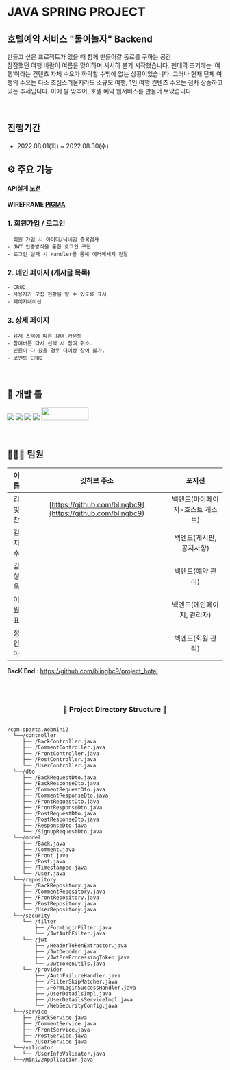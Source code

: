 # JAVA SPRING PROJECT

## 호텔예약 서비스 "둘이놀자" Backend

만들고 싶은 프로젝트가 있을 때 함께 만들어갈 동료를 구하는 공간
<br>
잠잠했던 여행 바람이 여름을 맞이하며 서서히 불기 시작했습니다. 펜데믹 초기에는 ‘여행’이라는 컨텐츠 자체 수요가 하락할 수밖에 없는 상황이었습니다. 그러나 현재 단체 여행의 수요는 다소 조심스러울지라도 소규모 여행, 1인 여행 컨텐츠 수요는 점차 상승하고 있는 추세입니다. 이에 발 맞추어, 호텔 예약 웹서비스를 만들어   보았습니다.


<br>

## 진행기간

- 2022.08.01(화) ~ 2022.08.30(수)
  <br>

## ⚙ 주요 기능

#### API설계 [노션](https://cyber-biology-9fd.notion.site/c303f02b79fc4506a025145a7adc4701)

#### WIREFRAME [PIGMA](https://www.figma.com/file/B6WEXes2RDdsOecbfTQKqP/%EB%AF%B8%EB%8B%88%ED%94%84%EB%A1%9C%EC%A0%9D%ED%8A%B8?node-id=0%3A1)

### 1. 회원가입 / 로그인
    - 회원 가입 시 아이디/닉네임 중복검사
    - JWT 인증방식을 통한 로그인 구현
    - 로그인 실패 시 Handler를 통해 에러메세지 전달
### 2. 메인 페이지 (게시글 목록)
    - CRUD
    - 사용자가 모집 현황을 알 수 있도록 표시
    - 페이지네이션

### 3. 상세 페이지
    - 유저 스택에 따른 참여 카운트
    - 참여버튼 다시 선택 시 참여 취소.
    - 인원이 다 찼을 경우 더이상 참여 불가.
    - 코멘트 CRUD

<br>

## 🔨 개발 툴

<a href="" target="_blank"><img src="https://img.shields.io/badge/React-61DAFB?style=flat-square&logo=React&logoColor=white"/></a>
<a href="" target="_blank"><img src="https://img.shields.io/badge/Redux-764ABC?style=flat-square&logo=Redux&logoColor=white"/></a>
<img src="https://img.shields.io/badge/gradle-02303A?style=for-the-badge&logo=gradle&logoColor=white">
<img src="https://img.shields.io/badge/Springboot-6DB33F?style=for-the-badge&logo=Springboot&logoColor=white">
<img src= "https://img.shields.io/badge/IntelliJIDEA-000000.svg?style=for-the-badge&logo=intellij-idea&logoColor=white" width="110" height="30"/>

<br>


## 👨‍👩‍👧 팀원

|  이름  |                          깃허브 주소                           |       포지션       |
| :----: | :------------------------------------------------------------: | :----------------: |
| 김빛찬 |      [https://github.com/blingbc9](https://github.com/blingbc9)      |    백엔드(마이페이지-호스트 게스트)   |
| 김지수 | []()   |    백엔드(게시판, 공지사항)   |
| 김형욱 |   []()   |    백엔드(예약 관리)   |
| 이원표 |  []()|    백엔드(메인페이지, 관리자)   |
| 정인아 |  []()  |  벡엔드(회원 관리) |


**BacK End** : https://github.com/blingbc9/project_hotel




<br>





<br>

<h3 align="center"><b>📂 Project Directory Structure 📁</b></h3>

<pre>
<code>
/com.sparta.Webmini2
  └──/controller
     ├── /BackController.java
     ├── /CommentController.java
     ├── /FrontController.java
     ├── /PostController.java
     └── /UserController.java
  └──/dto
     ├── /BackRequestDto.java
     ├── /BackResponseDto.java
     ├── /CommentRequestDto.java
     ├── /CommentResponseDto.java
     ├── /FrontRequestDto.java
     ├── /FrontResponseDto.java
     ├── /PostRequestDto.java
     ├── /PostResponseDto.java
     ├── /ResponseDto.java
     └── /SignupRequestDto.java
  └──/model
     ├── /Back.java
     ├── /Comment.java
     ├── /Front.java
     ├── /Post.java
     ├── /Timestamped.java
     └── /User.java
  └──/repository
     ├── /BackRepository.java
     ├── /CommentRepository.java
     ├── /FrontRepository.java
     ├── /PostRepository.java
     └── /UserRepository.java
  └──/security
     └── /filter
         ├── /FormLoginFilter.java
         └── /JwtAuthFilter.java
     └── /jwt
         ├── /HeaderTokenExtractor.java
         ├── /JwtDecoder.java
         ├── /JwtPreProcessingToken.java
         └── /JwtTokenUtils.java
     └── /provider
         ├── /AuthFailureHandler.java
         ├── /FilterSkipMatcher.java
         ├── /FormLoginSuccessHandler.java
         ├── /UserDetailsImpl.java
         ├── /UserDetailsServiceImpl.java
         └── /WebSecurityConfig.java
  └──/service
     ├── /BackService.java
     ├── /CommentService.java
     ├── /FrontService.java
     ├── /PostService.java
     └── /UserService.java
  └──/validator
     └── /UserInfoValidator.java
  └──/Mini22Application.java
</code>
</pre>
